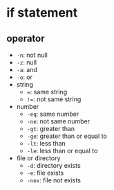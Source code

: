 # if statement

## operator

- `-n`: not null
- `-z`: null
- `-a`: and
- `-o`: or
- string
  - `=`: same string
  - `!=`: not same string
- number
  - `-eq`: same number
  - `-ne`: not same number
  - `-gt`: greater than
  - `-ge`: greater than or equal to
  - `-lt`: less than
  - `-le`: less than or equal to
- file or directory
  - `-d`: directory exists
  - `-e`: file exists
  - `-nex`: file not exists

